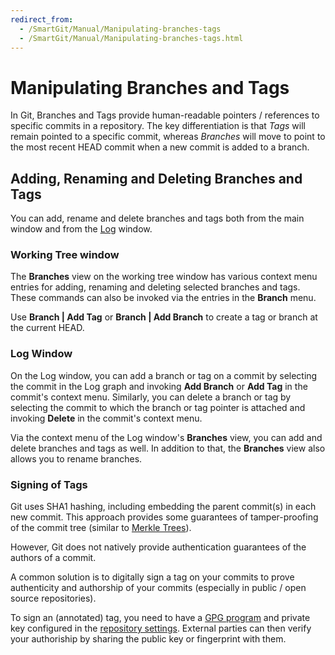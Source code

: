 ```yaml
---
redirect_from:
  - /SmartGit/Manual/Manipulating-branches-tags
  - /SmartGit/Manual/Manipulating-branches-tags.html
---
```


# Manipulating Branches and Tags

In Git, Branches and Tags provide human-readable pointers / references to specific commits in a repository. The key differentiation is that *Tags* will remain pointed to a specific commit, whereas *Branches* will move to point to the most recent HEAD commit when a new commit is added to a branch.

## Adding, Renaming and Deleting Branches and Tags

You can add, rename and delete branches and tags both from the main window and from the [Log](../Log.md) window.

### Working Tree window

The **Branches** view on the working tree window has various context menu entries for adding, renaming and deleting selected branches and tags. These commands can also be invoked via the entries in the **Branch** menu.

Use **Branch \| Add Tag** or **Branch \| Add Branch** to create a tag or branch at the current HEAD.

### Log Window

On the Log window, you can add a branch or tag on a commit by selecting the commit in the Log graph and invoking **Add Branch** or **Add Tag**
in the commit's context menu. Similarly, you can delete a branch or tag by selecting the commit to which the branch or tag pointer is attached and invoking **Delete** in the commit's context menu.

Via the context menu of the Log window's **Branches** view, you can add and delete branches and tags as well. In addition to that, the
**Branches** view also allows you to rename branches.

### Signing of Tags

Git uses SHA1 hashing, including embedding the parent commit(s) in each new commit. This approach provides some guarantees of tamper-proofing of the commit tree (similar to [Merkle Trees](https://en.wikipedia.org/wiki/Merkle_tree)).

However, Git does not natively provide authentication guarantees of the authors of a commit.

A common solution is to digitally sign a tag on your commits to prove authenticity and authorship of your commits (especially in public / open source repositories).

To sign an (annotated) tag, you need to have a [GPG program](https://en.wikipedia.org/wiki/GNU_Privacy_Guard) and private key configured in the [repository settings](../Repository/Repository-Settings.md). External parties can then verify your authoriship by sharing the public key or fingerprint with them.
